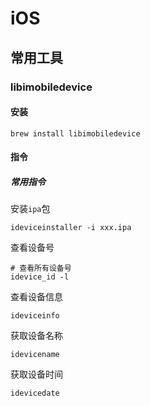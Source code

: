 # iOS

## 常用工具

### libimobiledevice

#### 安装

```
brew install libimobiledevice
```

#### 指令

##### 常用指令

安装`ipa`包

```
ideviceinstaller -i xxx.ipa
```

查看设备号

```
# 查看所有设备号
idevice_id -l
```

查看设备信息

```
ideviceinfo
```

获取设备名称

```
idevicename
```

获取设备时间

```undefined
idevicedate
```

